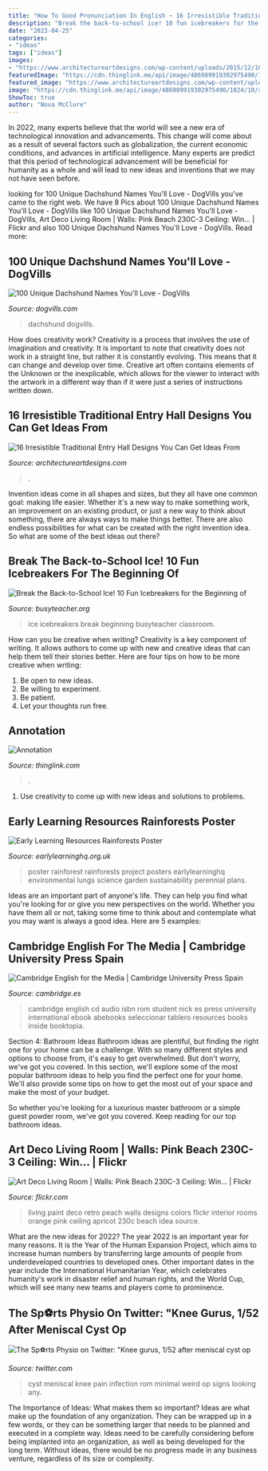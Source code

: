 ```yaml
---
title: "How To Good Pronunciation In English ~ 16 Irresistible Traditional Entry Hall Designs You Can Get Ideas From"
description: "Break the back-to-school ice! 10 fun icebreakers for the beginning of"
date: "2023-04-25"
categories:
- "ideas"
tags: ["ideas"]
images:
- "https://www.architectureartdesigns.com/wp-content/uploads/2015/12/16-Irresistible-Traditional-Entry-Hall-Designs-You-Can-Get-Ideas-From-10.jpg"
featuredImage: "https://cdn.thinglink.me/api/image/486989919302975490/1024/10/scaletowidth/0/0/1/1/false/true?wait=true"
featured_image: "https://www.architectureartdesigns.com/wp-content/uploads/2015/12/16-Irresistible-Traditional-Entry-Hall-Designs-You-Can-Get-Ideas-From-10.jpg"
image: "https://cdn.thinglink.me/api/image/486989919302975490/1024/10/scaletowidth/0/0/1/1/false/true?wait=true"
ShowToc: true
author: "Nova McClure"
---
```



In 2022, many experts believe that the world will see a new era of technological innovation and advancements. This change will come about as a result of several factors such as globalization, the current economic conditions, and advances in artificial intelligence. Many experts are predict that this period of technological advancement will be beneficial for humanity as a whole and will lead to new ideas and inventions that we may not have seen before.

	

		
looking for 100 Unique Dachshund Names You&#039;ll Love - DogVills you've came to the right web. We have 8 Pics about 100 Unique Dachshund Names You&#039;ll Love - DogVills like 100 Unique Dachshund Names You&#039;ll Love - DogVills, Art Deco Living Room | Walls: Pink Beach 230C-3 Ceiling: Win… | Flickr and also 100 Unique Dachshund Names You&#039;ll Love - DogVills. Read more:
		
    
## 100 Unique Dachshund Names You&#039;ll Love - DogVills

<img loading=lazy src="https://www.dogvills.com/wp-content/uploads/2020/07/Top-Unique-Dachshund-Names-p-683x1024.jpg" onerror="this.onerror=null;this.src='https://tse2.mm.bing.net/th?id=OIP.M_uUTfvU77qWDHdAMs3rRAHaLG&amp;pid=15.1';" alt="100 Unique Dachshund Names You&#039;ll Love - DogVills">

_Source: dogvills.com_

>dachshund dogvills. 

	

How does creativity work?
Creativity is a process that involves the use of imagination and creativity. It is important to note that creativity does not work in a straight line, but rather it is constantly evolving. This means that it can change and develop over time. Creative art often contains elements of the Unknown or the inexplicable, which allows for the viewer to interact with the artwork in a different way than if it were just a series of instructions written down.

    
## 16 Irresistible Traditional Entry Hall Designs You Can Get Ideas From

<img loading=lazy src="https://www.architectureartdesigns.com/wp-content/uploads/2015/12/16-Irresistible-Traditional-Entry-Hall-Designs-You-Can-Get-Ideas-From-10.jpg" onerror="this.onerror=null;this.src='https://tse1.mm.bing.net/th?id=OIP.r8OmeNlLeVbuhpk9ypqi9QHaGv&amp;pid=15.1';" alt="16 Irresistible Traditional Entry Hall Designs You Can Get Ideas From">

_Source: architectureartdesigns.com_

>. 

	

Invention ideas come in all shapes and sizes, but they all have one common goal: making life easier. Whether it's a new way to make something work, an improvement on an existing product, or just a new way to think about something, there are always ways to make things better. There are also endless possibilities for what can be created with the right invention idea. So what are some of the best ideas out there?

    
## Break The Back-to-School Ice! 10 Fun Icebreakers For The Beginning Of

<img loading=lazy src="http://busyteacher.org/uploads/posts/2016-08/1471888617_10-icebreakers-back-to-school.jpg" onerror="this.onerror=null;this.src='https://tse3.mm.bing.net/th?id=OIP.dDoEE4rOrPgEeWHjALk8cQHaD4&amp;pid=15.1';" alt="Break the Back-to-School Ice! 10 Fun Icebreakers for the Beginning of">

_Source: busyteacher.org_

>ice icebreakers break beginning busyteacher classroom. 

	

How can you be creative when writing?
Creativity is a key component of writing. It allows authors to come up with new and creative ideas that can help them tell their stories better. Here are four tips on how to be more creative when writing:
1. Be open to new ideas.
2. Be willing to experiment.
3. Be patient.
4. Let your thoughts run free.

    
## Annotation

<img loading=lazy src="https://cdn.thinglink.me/api/image/486989919302975490/1024/10/scaletowidth/0/0/1/1/false/true?wait=true" onerror="this.onerror=null;this.src='https://tse2.mm.bing.net/th?id=OIP.blLKvPy-uRXr76LrCPE2QAHaKM&amp;pid=15.1';" alt="Annotation">

_Source: thinglink.com_

>. 

	

1. Use creativity to come up with new ideas and solutions to problems.

    
## Early Learning Resources Rainforests Poster

<img loading=lazy src="https://www.earlylearninghq.org.uk/wp-content/uploads/2012/02/deforestationposter-PREV.jpg" onerror="this.onerror=null;this.src='https://tse1.mm.bing.net/th?id=OIP.zEeEQil2OQLuxJk3XEw3mQAAAA&amp;pid=15.1';" alt="Early Learning Resources Rainforests Poster">

_Source: earlylearninghq.org.uk_

>poster rainforest rainforests project posters earlylearninghq environmental lungs science garden sustainability perennial plans. 

	

Ideas are an important part of anyone's life. They can help you find what you're looking for or give you new perspectives on the world. Whether you have them all or not, taking some time to think about and contemplate what you may want is always a good idea. Here are 5 examples: 

    
## Cambridge English For The Media | Cambridge University Press Spain

<img loading=lazy src="https://www.cambridge.es/var/ezdemo_site/storage/images/media/images/covers/business/cambridge-english-for/cambridge-english-for-the-media/16928-1-esl-ES/cambridge-english-for-the-media.jpg" onerror="this.onerror=null;this.src='https://tse1.mm.bing.net/th?id=OIP.-7fYsCpsZRFVLw8oYGNtKgHaJo&amp;pid=15.1';" alt="Cambridge English for the Media | Cambridge University Press Spain">

_Source: cambridge.es_

>cambridge english cd audio isbn rom student nick es press university international ebook abebooks seleccionar tablero resources books inside booktopia. 

	

Section 4: Bathroom Ideas
Bathroom ideas are plentiful, but finding the right one for your home can be a challenge. With so many different styles and options to choose from, it's easy to get overwhelmed. But don't worry, we've got you covered.
In this section, we'll explore some of the most popular bathroom ideas to help you find the perfect one for your home. We'll also provide some tips on how to get the most out of your space and make the most of your budget.

So whether you're looking for a luxurious master bathroom or a simple guest powder room, we've got you covered. Keep reading for our top bathroom ideas.

    
## Art Deco Living Room | Walls: Pink Beach 230C-3 Ceiling: Win… | Flickr

<img loading=lazy src="https://c1.staticflickr.com/7/6134/5934991136_a3d31cde22_b.jpg" onerror="this.onerror=null;this.src='https://tse3.mm.bing.net/th?id=OIP.rviEG0U5RAMJhQfEXGj5wwHaFj&amp;pid=15.1';" alt="Art Deco Living Room | Walls: Pink Beach 230C-3 Ceiling: Win… | Flickr">

_Source: flickr.com_

>living paint deco retro peach walls designs colors flickr interior rooms orange pink ceiling apricot 230c beach idea source. 

	

What are the new ideas for 2022?
The year 2022 is an important year for many reasons. It is the Year of the Human Expansion Project, which aims to increase human numbers by transferring large amounts of people from underdeveloped countries to developed ones. Other important dates in the year include the International Humanitarian Year, which celebrates humanity's work in disaster relief and human rights, and the World Cup, which will see many new teams and players come to prominence.

    
## The Sp⚽️rts Physio On Twitter: &quot;Knee Gurus, 1/52 After Meniscal Cyst Op

<img loading=lazy src="https://pbs.twimg.com/media/BnI-aRXIAAEf7SX.jpg:large" onerror="this.onerror=null;this.src='https://tse2.mm.bing.net/th?id=OIP.0h0EG5tmO9oLG9ZGusFFGAHaJ4&amp;pid=15.1';" alt="The Sp⚽️rts Physio on Twitter: &quot;Knee gurus, 1/52 after meniscal cyst op">

_Source: twitter.com_

>cyst meniscal knee pain infection rom minimal weird op signs looking any. 

	

The Importance of Ideas: What makes them so important?
Ideas are what make up the foundation of any organization. They can be wrapped up in a few words, or they can be something larger that needs to be planned and executed in a complete way. Ideas need to be carefully considering before being implanted into an organization, as well as being developed for the long term. Without ideas, there would be no progress made in any business venture, regardless of its size or complexity.

